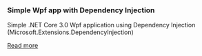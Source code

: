 ### Simple Wpf app with Dependency Injection

Simple .NET Core 3.0 Wpf application using Dependency Injection (Microsoft.Extensions.DependencyInjection)

<a href="https://itbackyard.com/how-to-net-core-3-0-wpf-application-use-dependency-injection/" target="_blank">Read more</a>
